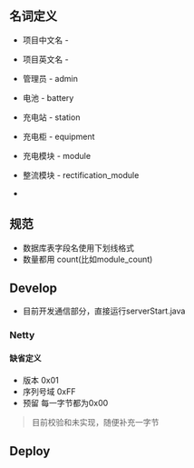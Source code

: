 ## 名词定义

- 项目中文名 - 
- 项目英文名 - 

- 管理员 - admin
- 电池 - battery
- 充电站 - station
- 充电柜 - equipment
- 充电模块 - module
- 整流模块 - rectification_module
- 


## 规范
- 数据库表字段名使用下划线格式
- 数量都用 count(比如module_count)

## Develop

- 目前开发通信部分，直接运行serverStart.java 

### Netty

#### 缺省定义

- 版本 0x01
- 序列号域 0xFF
- 预留 每一字节都为0x00

> 目前校验和未实现，随便补充一字节


## Deploy


